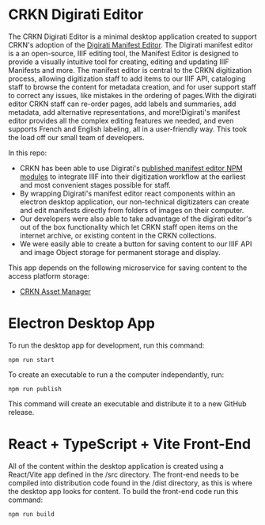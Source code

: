 # CRKN Digirati Editor
The CRKN Digirati Editor is a minimal desktop application created to support CRKN's adoption of the [Digirati Manifest Editor](https://github.com/digirati-co-uk/iiif-manifest-editor). The Digirati manifest editor is a an open-source, IIIF editing tool, the Manifest Editor is designed to provide a visually intuitive tool for creating, editing and updating IIIF Manifests and more. The manifest editor is central to the CRKN digitization process, allowing digitization staff to add items to our IIIF API, cataloging staff to browse the content for metadata creation, and for user support staff to correct any issues, like mistakes in the ordering of pages. ​With the digirati editor CRKN staff can re-order pages, add labels and summaries, add metadata, add alternative representations, and more! ​Digirati's manifest editor provides all the complex editing features we needed, and even supports French and English labeling, all in a user-friendly way. This took the load off our small team of developers.

In this repo:
- CRKN has been able to use Digirati's [published manifest editor NPM modules](https://www.npmjs.com/package/manifest-editor) to integrate IIIF into their digitization workflow at the earliest and most convenient stages possible for staff. ​
- By wrapping Digirati's manifest editor react components within an electron desktop application, our non-technical digitizaters can create and edit manifests directly from folders of images on their computer. ​
- Our developers were also able to take advantage of the digirati editor's out of the box functionality which let CRKN staff open items on the internet archive, or existing content in the CRKN collections. ​
- We were easily able to create a button for saving content to our IIIF API and image Object storage for permanent storage and display.

This app depends on the following microservice for saving content to the access platform storage:
- [CRKN Asset Manager](https://github.com/crkn-rcdr/crkn-asset-manager)

# Electron Desktop App 
To run the desktop app for development, run this command:
```
npm run start
```

To create an executable to run a the computer independantly, run:
```
npm run publish
```
This command will create an executable and distribute it to a new GitHub release.


# React + TypeScript + Vite Front-End
All of the content within the desktop application is created using a React/Vite app defined in the /src directory.
The front-end needs to be compiled into distribution code found in the /dist directory, as this is where the desktop app looks for content.
To build the front-end code run this command:
```
npm run build
```
